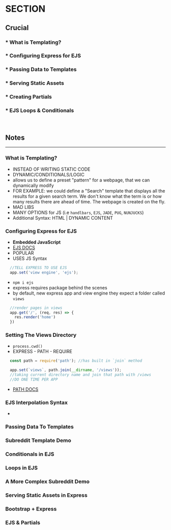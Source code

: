 # SECTION

## Crucial 

### * What is Templating?
### * Configuring Express for EJS
### * Passing Data to Templates
### * Serving Static Assets
### * Creating Partials
### * EJS Loops & Conditionals 

<br>

## Notes

<hr>

### What is Templating?
- INSTEAD OF WRITING STATIC CODE
- DYNAMIC/CONDITIONALS/LOGIC
- allows us to define a preset "pattern" for a webpage, that we can dynamically modify 
- FOR EXAMPLE: we could define a "Search" template that displays all the results for a given search term. We don't know what the term is or how many results there are ahead of time. The webpage is created on the fly.
- MAD LIBS
- MANY OPTIONS for JS (i.e `handlbars`, `EJS`, `JADE`, `PUG`, `NUNJUCKS`)
- Additional Syntax: HTML | DYNAMIC CONTENT

### Configuring Express for EJS
- **Embedded JavaScript**
- [EJS DOCS](https://ejs.co/)
- POPULAR
- USES JS Syntax 
```js
  //TELL EXPRESS TO USE EJS
  app.set('view engine', 'ejs');
```
- `npm i ejs`
- express requires package behind the scenes
- by default, new express app and view engine they expect a folder called `views`
```js
  //render pages in views
  app.get('/', (req, res) => {
    res.render('home')
  })

```

### Setting The Views Directory
- `process.cwd()`
- EXPRESS - PATH - REQUIRE
```js
  const path = require('path'); //has built in `join` method

  app.set(`views`, path.join(__dirname, '/views')); 
  //taking current directory name and join that path with /views
  //DO ONE TIME PER APP
```
- [PATH DOCS](https://nodejs.org/api/path.html)

### EJS Interpolation Syntax
- 

### Passing Data To Templates

### Subreddit Template Demo

### Conditionals in EJS

### Loops in EJS

### A More Complex Subreddit Demo

### Serving Static Assets in Express

### Bootstrap + Express

### EJS & Partials
